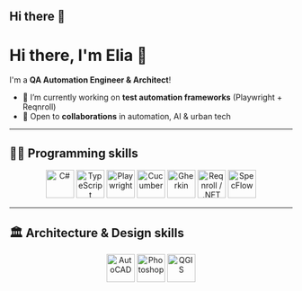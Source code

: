 ## Hi there 👋

# Hi there, I'm Elia 👋  

I'm a **QA Automation Engineer & Architect**!  

- 🔭 I’m currently working on **test automation frameworks** (Playwright + Reqnroll)  
- 👯 Open to **collaborations** in automation, AI & urban tech  

---

## 👩‍💻 Programming skills  

<p align="center">
  <img src="https://cdn.jsdelivr.net/gh/devicons/devicon/icons/csharp/csharp-original.svg" alt="C#" width="50" height="50"/>
  <img src="https://cdn.jsdelivr.net/gh/devicons/devicon/icons/typescript/typescript-original.svg" alt="TypeScript" width="50" height="50"/>
  <img src="https://playwright.dev/img/playwright-logo.svg" alt="Playwright" width="50" height="50"/>
  <img src="https://static.cucumber.io/images/cucumber-open/cucumber.png" alt="Cucumber" width="50" height="50"/>
  <img src="https://raw.githubusercontent.com/cucumber/cucumber-js/main/docs/images/gherkin-logo.png" alt="Gherkin" width="50" height="50"/>
  <img src="https://upload.wikimedia.org/wikipedia/commons/7/7d/Microsoft_.NET_logo.svg" alt="Reqnroll / .NET" width="50" height="50"/>
  <img src="https://specflow.org/wp-content/uploads/2020/09/specflow-logo.png" alt="SpecFlow" width="50" height="50"/>
</p>  

---

## 🏛️ Architecture & Design skills  

<p align="center">
  <img src="https://img.icons8.com/color/512/autocad.png" alt="AutoCAD" width="50" height="50"/>
  <img src="https://cdn.jsdelivr.net/gh/devicons/devicon/icons/photoshop/photoshop-plain.svg" alt="Photoshop" width="50" height="50"/>
  <img src="https://upload.wikimedia.org/wikipedia/commons/6/68/QGIS_logo.svg" alt="QGIS" width="50" height="50"/>
</p>
